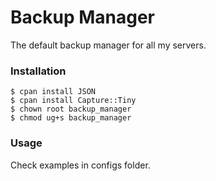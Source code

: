 Backup Manager
==============

The default backup manager for all my servers.

### Installation
    $ cpan install JSON
    $ cpan install Capture::Tiny
    $ chown root backup_manager
    $ chmod ug+s backup_manager

### Usage
Check examples in configs folder.
